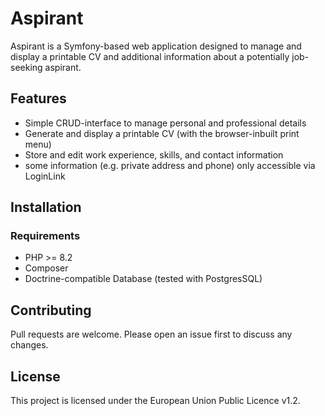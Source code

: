 # Aspirant

Aspirant is a Symfony-based web application designed to manage and display a printable CV 
and additional information about a potentially job-seeking aspirant.

## Features

- Simple CRUD-interface to manage personal and professional details
- Generate and display a printable CV (with the browser-inbuilt print menu)
- Store and edit work experience, skills, and contact information
- some information (e.g. private address and phone) only accessible via LoginLink


## Installation

### Requirements

- PHP >= 8.2
- Composer
- Doctrine-compatible Database (tested with PostgresSQL)


## Contributing


Pull requests are welcome. Please open an issue first to discuss any changes.

## License

This project is licensed under the European Union Public Licence v1.2.

